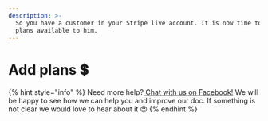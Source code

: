 ```yaml
---
description: >-
  So you have a customer in your Stripe live account. It is now time to make
  plans available to him.
---
```


# Add plans 💲



{% hint style="info" %}
Need more help?[ Chat with us on Facebook!](https://m.me/UiCheck) We will be happy to see how we can help you and improve our doc. If something is not clear we would love to hear about it 😍
{% endhint %}

